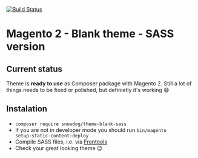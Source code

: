[![Build Status](https://travis-ci.org/SnowdogApps/magento2-theme-blank-sass.svg?branch=master)](https://travis-ci.org/SnowdogApps/magento2-theme-blank-sass)
# Magento 2 - Blank theme - SASS version

## Current status
Theme is **ready to use** as Composer package with Magento 2.
Still a lot of things needs to be fixed or polished, but definietly it's working :smile:

## Instalation
* `composer require snowdog/theme-blank-sass`
* If you are not in developer mode you should run `bin/magento setup:static-content:deploy`
* Compile SASS files, i.e. via [Frontools](https://github.com/SnowdogApps/magento2-frontools)
* Check your great looking theme :wink:
